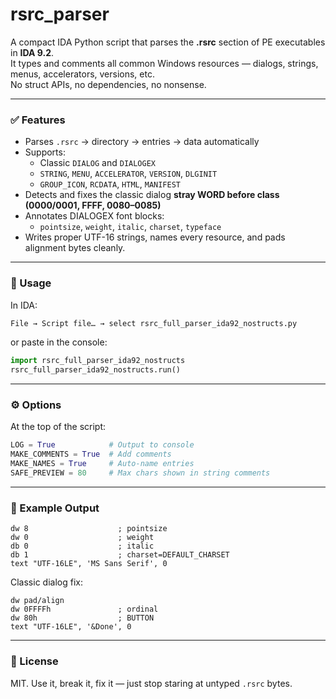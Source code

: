 # rsrc_parser

A compact IDA Python script that parses the **.rsrc** section of PE executables in **IDA 9.2**.  
It types and comments all common Windows resources — dialogs, strings, menus, accelerators, versions, etc.  
No struct APIs, no dependencies, no nonsense.

---

### ✅ Features
- Parses `.rsrc` → directory → entries → data automatically  
- Supports:
  - Classic `DIALOG` and `DIALOGEX`
  - `STRING`, `MENU`, `ACCELERATOR`, `VERSION`, `DLGINIT`
  - `GROUP_ICON`, `RCDATA`, `HTML`, `MANIFEST`
- Detects and fixes the classic dialog **stray WORD before class (0000/0001, FFFF, 0080–0085)**  
- Annotates DIALOGEX font blocks:
  - `pointsize`, `weight`, `italic`, `charset`, `typeface`
- Writes proper UTF-16 strings, names every resource, and pads alignment bytes cleanly.

---

### 🧠 Usage

In IDA:
```python
File → Script file… → select rsrc_full_parser_ida92_nostructs.py
```
or paste in the console:
```python
import rsrc_full_parser_ida92_nostructs
rsrc_full_parser_ida92_nostructs.run()
```

---

### ⚙️ Options
At the top of the script:
```python
LOG = True            # Output to console
MAKE_COMMENTS = True  # Add comments
MAKE_NAMES = True     # Auto-name entries
SAFE_PREVIEW = 80     # Max chars shown in string comments
```

---

### 🧩 Example Output
```
dw 8                    ; pointsize
dw 0                    ; weight
db 0                    ; italic
db 1                    ; charset=DEFAULT_CHARSET
text "UTF-16LE", 'MS Sans Serif', 0
```

Classic dialog fix:
```
dw pad/align
dw 0FFFFh               ; ordinal
dw 80h                  ; BUTTON
text "UTF-16LE", '&Done', 0
```

---

### 📄 License
MIT. Use it, break it, fix it — just stop staring at untyped `.rsrc` bytes.
